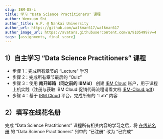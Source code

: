 ```yaml
---
slug: IBM-DS-L
title: 学习 "Data Science Practitioners" 课程
author: Wenxuan Shi
author_title: A.P. @ Nankai University
author_url: https://github.com/walkman617/walkman617
author_image_url: https://avatars.githubusercontent.com/u/9105499?v=4
tags: [assignments, final score]
---
```



## 1）自主学习 “Data Science Practitioners” 课程
- 步骤 1：完成所有章节的 “Lecture” 学习
- 步骤 2：完成所有章节最后的 “Quiz”
- 步骤 3：使用 **南开邮箱（同之前的 IBMid）** 创建 [IBM Cloud](https://cloud.ibm.com/registration) 账户，用于课程上机实践（注册与获取 IBM Cloud 促销代码流程请看文档 [IBM-Cloud.pdf](https://github.com/walkman617/DS2022/blob/main/IBM/IBM-Cloud.pdf)）
- 步骤 4：基于 [IBM Cloud](https://cloud.ibm.com/registration) 平台，完成所有的 “Lab” 内容

## 2）填写在线花名册
完成 “Data Science Practitioners” 课程所有相关内容的学习之后，将 [在线花名册](https://docs.qq.com/sheet/DYk9Pa2FKWUlCa1lz?tab=BB08J2) 的 “Data Science Practitioners” 列中的 “已注册” 改为 “已完成”
